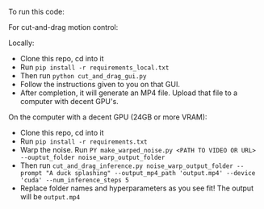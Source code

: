 To run this code:

For cut-and-drag motion control:

Locally:
- Clone this repo, cd into it
- Run ```pip install -r requirements_local.txt```
- Then run ```python cut_and_drag_gui.py```
- Follow the instructions given to you on that GUI.
- After completion, it will generate an MP4 file. Upload that file to a computer with decent GPU's.

On the computer with a decent GPU (24GB or more VRAM):
- Clone this repo, cd into it
- Run ```pip install -r requirements.txt```
- Warp the noise. Run ```PY make_warped_noise.py <PATH TO VIDEO OR URL> --ouptut_folder noise_warp_output_folder```
- Then run ```cut_and_drag_inference.py noise_warp_output_folder --prompt "A duck splashing" --output_mp4_path 'output.mp4' --device 'cuda' --num_inference_steps 5```
- Replace folder names and hyperparameters as you see fit! The output will be ```output.mp4```
